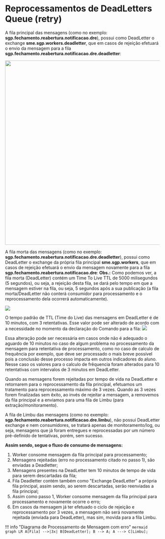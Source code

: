 # Reprocessamentos de DeadLetters Queue (retry)

A fila principal das mensagens (como no exemplo: **sgp.fechamento.reabertura.notificacao.dre**), possui como DeadLetter o exchange **sme.sgp.workers.deadletter**, que em casos de rejeição efetuará o envio da mensagem para a fila **sgp.fechamento.reabertura.notificacao.dre.deadletter**:

<img src="../img/deadletter.png" width="600" class="center">

A fila morta das mensagens (como no exemplo: **sgp.fechamento.reabertura.notificacao.dre.deadletter**), possui como DeadLetter o exchange da própria fila principal **sme.sgp.workers**, que em casos de rejeição efetuará o envio da mensagem novamente para a fila **sgp.fechamento.reabertura.notificacao.dre**:
**Obs.:** Como podemos ver, a fila morta (DeadLetter) contém um Time To Live TTL de 5000 milisegundos (5 segundos), ou seja, a rejeição desta fila, se dará pelo tempo em que a mensagem estiver na fila, ou seja, 5 segundos após a sua publicação (a fila morta/DeadLetter não conterá consumidor para processamento e o reprocessamento dela ocorrerá automaticamente).

<img src="../img/ttl.png" class="center">

O tempo padrão de TTL (Time do Live) das mensagens em DeadLetter é de 10 minutos, com 3 retentativas. Esse valor pode ser alterado de acordo com a necessidade no momento da declaração do Comando para a fila:
<img src="../img/comando_ttl.png" class="center">

Essa alteração pode ser necessária em casos onde não é adequado o aguardo de 10 minutos no caso de algum problema no processamento da mensagem para retentativa de processamento, como no caso de calculo de frequência por exemplo, que deve ser processado o mais breve possível pois a conclusão desse processo impacta em outros indicadores do aluno. Nesse caso os valores para o calculo de frêquencia foram alterados para 10 retentativas com intervalos de 3 minutos em DeadLetter.

Quando as mensagens forem rejeitadas por tempo de vida na DeadLetter e retornarem para o reprocessamento da fila principal, efetuamos um tratamento para reprocessamento máximo de 3 vezes. Quando as 3 vezes forem finalizadas sem êxito, ao invés de rejeitar a mensagem, a removemos da fila principal e a enviamos para uma fila de Limbu (para extração/monitoramento).

A fila de Limbu das mensagens (como no exemplo: **sgp.fechamento.reabertura.notificacao.dre.limbu**), não possui DeadLetter exchange e nem consumidores, se tratará apenas de monitoramento/log, ou seja, mensagens que já foram entregues e reprocessadas por um número pré-definido de tentativas, porém, sem sucesso.

**Assim sendo, segue o fluxo de consumo de mensagens:**
1. Worker consome mensagem da fila principal para processamento;
2. Mensagens rejeitadas (erro no processamento citado no passo 1), são enviadas a Deadletter;
3. Mensagens presentes na DeadLetter tem 10 minutos de tempo de vida para serem descartadas da fila;
4. Fila Deadletter contém também como "Exchange DeadLetter" a própria fila principal, assim sendo, ao serem descartadas, serão reenviadas a fila principal;
5. Assim como passo 1, Worker consome mensagem da fila principal para processamento e novamente ocorre o erro;
6. Em casos da mensagem já ter efetuado o ciclo de rejeição e reprocessamento por 3 vezes, a mensagem não será novamente rejeitada (enviada para DeadLetter), mas sim, movida para a fila Limbu.

!!! info "Diagrama de Processamento de Mensagem com erro"
    ``` mermaid
    graph LR
    A[Fila] -->|3x| B[DeadLetter];
    B --> A;
    A ---> C[Limbu];
    ```

